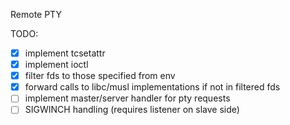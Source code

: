 Remote PTY

TODO:
- [x] implement tcsetattr
- [x] implement ioctl
- [x] filter fds to those specified from env
- [x] forward calls to libc/musl implementations if not in filtered fds
- [ ] implement master/server handler for pty requests
- [ ] SIGWINCH handling (requires listener on slave side)